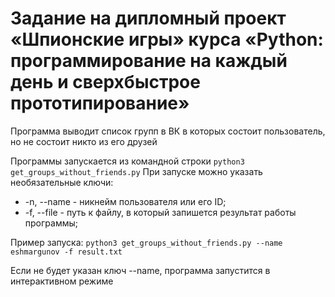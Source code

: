 # Задание на дипломный проект «Шпионские игры» курса «Python: программирование на каждый день и сверхбыстрое прототипирование»
Программа выводит список групп в ВК в которых состоит пользователь, но не состоит никто из его друзей

Программы запускается из командной строки `python3 get_groups_without_friends.py`
При запуске можно указать необязательные ключи:
* -n, --name - никнейм пользователя или его ID;
* -f, --file - путь к файлу, в который запишется результат работы программы;

Пример запуска:
`python3 get_groups_without_friends.py --name eshmargunov -f result.txt`

Если не будет указан ключ --name, программа запустится в интерактивном режиме